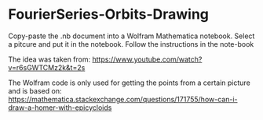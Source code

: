 # FourierSeries-Orbits-Drawing
Copy-paste the .nb document into a Wolfram Mathematica notebook.
Select a pitcure and put it in the notebook.
Follow the instructions in the note-book 

The idea was taken from: https://www.youtube.com/watch?v=r6sGWTCMz2k&t=2s

The Wolfram code is only used for getting the points from a certain picture and is based on: https://mathematica.stackexchange.com/questions/171755/how-can-i-draw-a-homer-with-epicycloids
